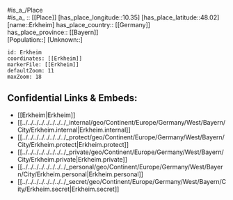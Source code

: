 ﻿---
location: [48.02,10.35] 
mapzoom: [7,12] 
mapmarker: city 
type: City
tags:
- geo/City


SpocWebEntityId: 30051
isDeleted: false
confidential: public

---
#is_a_/Place  
#is_a_ :: [[Place]] 
[has_place_longitude::10.35] 
[has_place_latitude::48.02] 
[name::Erkheim] 
has_place_country:: [[Germany]]  
has_place_province:: [[Bayern]]  
[Population::] 
[Unknown::] 


```leaflet
id: Erkheim
coordinates: [[Erkheim]] 
markerFile: [[Erkheim]] 
defaultZoom: 11 
maxZoom: 18
```


## Confidential Links & Embeds: 
- [[Erkheim|Erkheim]]  
- [[../../../../../../../../_internal/geo/Continent/Europe/Germany/West/Bayern/City/Erkheim.internal|Erkheim.internal]] 
- [[../../../../../../../../_protect/geo/Continent/Europe/Germany/West/Bayern/City/Erkheim.protect|Erkheim.protect]] 
- [[../../../../../../../../_private/geo/Continent/Europe/Germany/West/Bayern/City/Erkheim.private|Erkheim.private]] 
- [[../../../../../../../../_personal/geo/Continent/Europe/Germany/West/Bayern/City/Erkheim.personal|Erkheim.personal]] 
- [[../../../../../../../../_secret/geo/Continent/Europe/Germany/West/Bayern/City/Erkheim.secret|Erkheim.secret]] 
